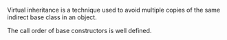 Virtual inheritance is a technique used to avoid multiple copies of the same indirect base class in an object.

The call order of base constructors is well defined.